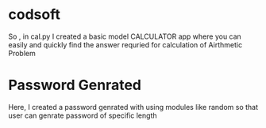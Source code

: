# codsoft
So , in cal.py  I created a  basic model CALCULATOR app where you can easily and quickly find the answer requried for calculation of Airthmetic Problem 
# Password Genrated 
Here, I created a password genrated with using modules like random so that user can genrate password of specific length
